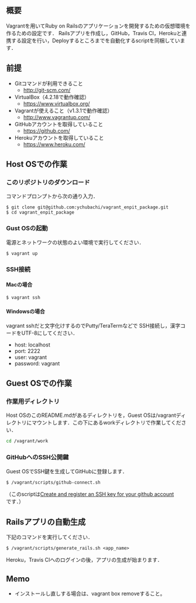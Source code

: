 ## 概要
Vagrantを用いてRuby on Railsのアプリケーションを開発するための仮想環境を作るための設定です．
Railsアプリを作成し，GitHub，Travis CI，Herokuと連携する設定を行い，Deployするところまでを自動化するscriptを同梱しています．

## 前提

- Gitコマンドが利用できること
  - http://git-scm.com/
- VirtualBox（4.2.18で動作確認）
  - https://www.virtualbox.org/
- Vagrantが使えること（v1.3.1で動作確認）
  - http://www.vagrantup.com/
- GitHubアカウントを取得していること
  - https://github.com/
- Herokuアカウントを取得していること
  - https://www.heroku.com/

## Host OSでの作業

### このリポジトリのダウンロード

コマンドプロンプトから次の通り入力．

```
$ git clone git@github.com:ychubachi/vagrant_enpit_package.git
$ cd vagrant_enpit_package
```

### Gust OSの起動

電源とネットワークの状態のよい環境で実行してください．

```bash
$ vagrant up
```

### SSH接続
#### Macの場合

```bash
$ vagrant ssh
```

#### Windowsの場合

vagrant sshだと文字化けするのでPutty/TeraTermなどで
SSH接続し，漢字コードをUTF-8にしてください．

- host: localhost
- port: 2222
- user: vagrant
- password: vagrant

## Guest OSでの作業

### 作業用ディレクトリ

Host OSのこのREADME.mdがあるディレクトリを，Guest OSは/vagrantディレクトリにマウントします．この下にあるworkディレクトリで作業してください．

```bash
cd /vagrant/work
```

### GitHubへのSSH公開鍵

Guest OSでSSH鍵を生成してGitHubに登録します．

```bash
$ /vagrant/scripts/github-connect.sh
```

（このscriptは[Create and register an SSH key for your github account](https://gist.github.com/acoulton/1969779)です．）

## Railsアプリの自動生成

下記のコマンドを実行してください．

```
$ /vagrant/scripts/generate_rails.sh <app_name>
```

Heroku，Travis CIへのログインの後，アプリの生成が始まります．

## Memo

- インストールし直しする場合は、vagrant box removeすること。
